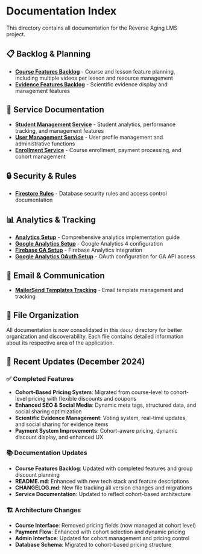# Documentation Index

This directory contains all documentation for the Reverse Aging LMS project.

## 📋 **Backlog & Planning**

- **[Course Features Backlog](COURSE_FEATURES_BACKLOG.md)** - Course and lesson feature planning, including multiple videos per lesson and resource management
- **[Evidence Features Backlog](EVIDENCE_FEATURES_BACKLOG.md)** - Scientific evidence display and management features

## 🔧 **Service Documentation**

- **[Student Management Service](STUDENT_MANAGEMENT_SERVICE.md)** - Student analytics, performance tracking, and management features
- **[User Management Service](USER_MANAGEMENT_SERVICE.md)** - User profile management and administrative functions
- **[Enrollment Service](ENROLLMENT_SERVICE.md)** - Course enrollment, payment processing, and cohort management

## 🔒 **Security & Rules**

- **[Firestore Rules](FIRESTORE_RULES.md)** - Database security rules and access control documentation

## 📊 **Analytics & Tracking**

- **[Analytics Setup](ANALYTICS_SETUP.md)** - Comprehensive analytics implementation guide
- **[Google Analytics Setup](GOOGLE_ANALYTICS_SETUP.md)** - Google Analytics 4 configuration
- **[Firebase GA Setup](FIREBASE_GA_SETUP.md)** - Firebase Analytics integration
- **[Google Analytics OAuth Setup](GOOGLE_ANALYTICS_OAUTH_SETUP.md)** - OAuth configuration for GA API access

## 📧 **Email & Communication**

- **[MailerSend Templates Tracking](MAILERSEND_TEMPLATES_TRACKING.md)** - Email template management and tracking

## 📁 **File Organization**

All documentation is now consolidated in this `docs/` directory for better organization and discoverability. Each file contains detailed information about its respective area of the application.

## 🔄 **Recent Updates (December 2024)**

### ✅ **Completed Features**
- **Cohort-Based Pricing System**: Migrated from course-level to cohort-level pricing with flexible discounts and coupons
- **Enhanced SEO & Social Media**: Dynamic meta tags, structured data, and social sharing optimization
- **Scientific Evidence Management**: Voting system, real-time updates, and social sharing for evidence items
- **Payment System Improvements**: Cohort-aware pricing, dynamic discount display, and enhanced UX

### 📚 **Documentation Updates**
- **Course Features Backlog**: Updated with completed features and group discount planning
- **README.md**: Enhanced with new tech stack and feature descriptions
- **CHANGELOG.md**: New file tracking all version changes and migrations
- **Service Documentation**: Updated to reflect cohort-based architecture

### 🏗️ **Architecture Changes**
- **Course Interface**: Removed pricing fields (now managed at cohort level)
- **Payment Flow**: Enhanced with cohort selection and dynamic pricing
- **Admin Interface**: Updated for cohort management and pricing control
- **Database Schema**: Migrated to cohort-based pricing structure
